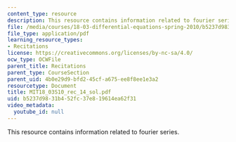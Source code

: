 ```yaml
---
content_type: resource
description: This resource contains information related to fourier series.
file: /media/courses/18-03-differential-equations-spring-2010/b5237d9831b452fc37e819614ea62f31_MIT18_03S10_rec_14_sol.pdf
file_type: application/pdf
learning_resource_types:
- Recitations
license: https://creativecommons.org/licenses/by-nc-sa/4.0/
ocw_type: OCWFile
parent_title: Recitations
parent_type: CourseSection
parent_uid: 4b0e29d9-bfd2-45cf-a675-ee8f8ee1e3a2
resourcetype: Document
title: MIT18_03S10_rec_14_sol.pdf
uid: b5237d98-31b4-52fc-37e8-19614ea62f31
video_metadata:
  youtube_id: null
---
```

This resource contains information related to fourier series.